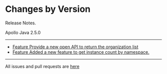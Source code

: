Changes by Version
==================
Release Notes.

Apollo Java 2.5.0

------------------

* [Feature Provide a new open APl to return the organization list](https://github.com/apolloconfig/apollo-java/pull/102)
* [Feature Added a new feature to get instance count by namespace.](https://github.com/apolloconfig/apollo-java/pull/103)

------------------
All issues and pull requests are [here](https://github.com/apolloconfig/apollo-java/milestone/5?closed=1)
